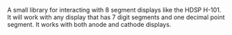 A small library for interacting with 8 segment displays like the HDSP H-101.
It will work with any display that has 7 digit segments and one decimal point segment.
It works with both anode and cathode displays.